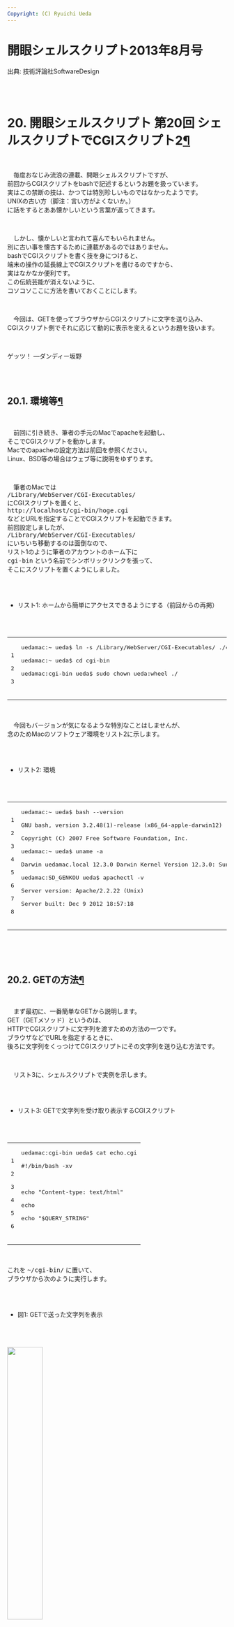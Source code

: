 ```yaml
---
Copyright: (C) Ryuichi Ueda
---
```



# 開眼シェルスクリプト2013年8月号
出典: 技術評論社SoftwareDesign<br />
<br />
 <div class="section" id="cgi2"><br />
<h1>20. 開眼シェルスクリプト 第20回 シェルスクリプトでCGIスクリプト2<a class="headerlink" href="#cgi2" title="このヘッドラインへのパーマリンク">¶</a></h1><br />
<p>　毎度おなじみ流浪の連載、開眼シェルスクリプトですが、<br />
前回からCGIスクリプトをbashで記述するというお題を扱っています。<br />
実はこの禁断の技は、かつては特別珍しいものではなかったようです。<br />
UNIXの古い方（脚注：言い方がよくないか。）<br />
に話をするとああ懐かしいという言葉が返ってきます。</p><br />
<p>　しかし、懐かしいと言われて喜んでもいられません。<br />
別に古い事を懐古するために連載があるのではありません。<br />
bashでCGIスクリプトを書く技を身につけると、<br />
端末の操作の延長線上でCGIスクリプトを書けるのですから、<br />
実はなかなか便利です。<br />
この伝統芸能が消えないように、<br />
コソコソここに方法を書いておくことにします。</p><br />
<p>　今回は、GETを使ってブラウザからCGIスクリプトに文字を送り込み、<br />
CGIスクリプト側でそれに応じて動的に表示を変えるというお題を扱います。</p><br />
<p>ゲッツ！ &#8212;ダンディー坂野</p><br />
<div class="section" id="id1"><br />
<h2>20.1. 環境等<a class="headerlink" href="#id1" title="このヘッドラインへのパーマリンク">¶</a></h2><br />
<p>　前回に引き続き、筆者の手元のMacでapacheを起動し、<br />
そこでCGIスクリプトを動かします。<br />
Macでのapacheの設定方法は前回を参照ください。<br />
Linux、BSD等の場合はウェブ等に説明をゆずります。</p><br />
<p>　筆者のMacでは<br />
<tt class="docutils literal"><span class="pre">/Library/WebServer/CGI-Executables/</span></tt><br />
にCGIスクリプトを置くと、<br />
<tt class="docutils literal"><span class="pre">http://localhost/cgi-bin/hoge.cgi</span></tt><br />
などとURLを指定することでCGIスクリプトを起動できます。<br />
前回設定しましたが、<br />
<tt class="docutils literal"><span class="pre">/Library/WebServer/CGI-Executables/</span></tt><br />
にいちいち移動するのは面倒なので、<br />
リスト1のように筆者のアカウントのホーム下に<br />
<tt class="docutils literal"><span class="pre">cgi-bin</span></tt> という名前でシンボリックリンクを張って、<br />
そこにスクリプトを置くようにしました。</p><br />
<ul class="simple"><br />
<li>リスト1: ホームから簡単にアクセスできるようにする（前回からの再掲）</li><br />
</ul><br />
<div class="highlight-bash"><table class="highlighttable"><tr><td class="linenos"><div class="linenodiv"><pre>1<br />
2<br />
3</pre></div></td><td class="code"><div class="highlight"><pre>uedamac:~ ueda<span class="nv">$ </span>ln -s /Library/WebServer/CGI-Executables/ ./cgi-bin<br />
uedamac:~ ueda<span class="nv">$ </span><span class="nb">cd </span>cgi-bin<br />
uedamac:cgi-bin ueda<span class="nv">$ </span>sudo chown ueda:wheel ./<br />
</pre></div><br />
</td></tr></table></div><br />
<p>　今回もバージョンが気になるような特別なことはしませんが、<br />
念のためMacのソフトウェア環境をリスト2に示します。</p><br />
<ul class="simple"><br />
<li>リスト2: 環境</li><br />
</ul><br />
<div class="highlight-bash"><table class="highlighttable"><tr><td class="linenos"><div class="linenodiv"><pre>1<br />
2<br />
3<br />
4<br />
5<br />
6<br />
7<br />
8</pre></div></td><td class="code"><div class="highlight"><pre>uedamac:~ ueda<span class="nv">$ </span>bash --version<br />
GNU bash, version 3.2.48<span class="o">(</span>1<span class="o">)</span>-release <span class="o">(</span>x86_64-apple-darwin12<span class="o">)</span><br />
Copyright <span class="o">(</span>C<span class="o">)</span> 2007 Free Software Foundation, Inc.<br />
uedamac:~ ueda<span class="nv">$ </span>uname -a<br />
Darwin uedamac.local 12.3.0 Darwin Kernel Version 12.3.0: Sun Jan 6 22:37:10 PST 2013; root:xnu-2050.22.13~1/RELEASE_X86_64 x86_64<br />
uedamac:SD_GENKOU ueda<span class="nv">$ </span>apachectl -v<br />
Server version: Apache/2.2.22 <span class="o">(</span>Unix<span class="o">)</span><br />
Server built: Dec 9 2012 18:57:18<br />
</pre></div><br />
</td></tr></table></div><br />
</div><br />
<div class="section" id="get"><br />
<h2>20.2. GETの方法<a class="headerlink" href="#get" title="このヘッドラインへのパーマリンク">¶</a></h2><br />
<p>　まず最初に、一番簡単なGETから説明します。<br />
GET（GETメソッド）というのは、<br />
HTTPでCGIスクリプトに文字列を渡すための方法の一つです。<br />
ブラウザなどでURLを指定するときに、<br />
後ろに文字列をくっつけてCGIスクリプトにその文字列を送り込む方法です。</p><br />
<p>　リスト3に、シェルスクリプトで実例を示します。</p><br />
<ul class="simple"><br />
<li>リスト3: GETで文字列を受け取り表示するCGIスクリプト</li><br />
</ul><br />
<div class="highlight-bash"><table class="highlighttable"><tr><td class="linenos"><div class="linenodiv"><pre>1<br />
2<br />
3<br />
4<br />
5<br />
6</pre></div></td><td class="code"><div class="highlight"><pre>uedamac:cgi-bin ueda<span class="nv">$ </span>cat echo.cgi<br />
<span class="c">#!/bin/bash -xv</span><br />
<br />
<span class="nb">echo</span> <span class="s2">&quot;Content-type: text/html&quot;</span><br />
<span class="nb">echo</span><br />
<span class="nb">echo</span> <span class="s2">&quot;$QUERY_STRING&quot;</span><br />
</pre></div><br />
</td></tr></table></div><br />
<p>これを <tt class="docutils literal"><span class="pre">~/cgi-bin/</span></tt> に置いて、<br />
ブラウザから次のように実行します。</p><br />
<ul class="simple"><br />
<li>図1: GETで送った文字列を表示</li><br />
</ul><br />
<div class="figure"><br />
<a class="reference internal image-reference" href="GET.png"><img alt="" src="GET.png" style="width: 40%;" /></a><br />
</div><br />
<p>　これを解説すると、まず、ブラウザに打った文字列</p><br />
<p><tt class="docutils literal"><span class="pre">http://localhost/cgi-bin/echo.cgi?gets!!</span></tt></p><br />
<p>ですが、これは <tt class="docutils literal"><span class="pre">echo.cgi</span></tt> に <tt class="docutils literal"><span class="pre">gets!!</span></tt><br />
という文字列をGETで渡すという意味になります。</p><br />
<p>　文字列を送りつけられたCGIスクリプトの方は、<br />
なんらかの方法でその文字列を受け取らなければなりません。<br />
が、案外簡単で、<br />
<tt class="docutils literal"><span class="pre">QUERY_STRING</span></tt> という変数に入っているのでそれを使うだけです。<br />
ですから、リスト2のようにHTTPヘッダをつけてただ<br />
<tt class="docutils literal"><span class="pre">echo</span></tt> するだけで、<br />
ブラウザにむけてGETで受け取った文字列を出力できます。</p><br />
<p>　変数 <tt class="docutils literal"><span class="pre">QUERY_STRING</span></tt> を使うときは、<br />
よほど特殊な事情がない限り、<br />
6行目のようにダブルクォートで囲みます。<br />
囲まないと、次のようになってしまいます。</p><br />
<ul class="simple"><br />
<li>図2: <tt class="docutils literal"><span class="pre">$QUERY_STRING</span></tt> のダブルクォートを除いて <tt class="docutils literal"><span class="pre">*</span></tt> を送り込む</li><br />
</ul><br />
<div class="figure"><br />
<a class="reference internal image-reference" href="WILD.png"><img alt="" src="WILD.png" style="width: 40%;" /></a><br />
</div><br />
<p>これは、端末上でのルールと同じです。<br />
リスト4のように端末で実験すると理解できるはずです。</p><br />
<ul class="simple"><br />
<li>リスト4: 端末上でのクォート有無の実験</li><br />
</ul><br />
<div class="highlight-bash"><table class="highlighttable"><tr><td class="linenos"><div class="linenodiv"><pre>1<br />
2<br />
3<br />
4<br />
5<br />
6<br />
7<br />
8</pre></div></td><td class="code"><div class="highlight"><pre>//「*」を変数Aにセット<br />
uedamac:cgi-bin ueda<span class="nv">$ A</span><span class="o">=</span><span class="s2">&quot;*&quot;</span><br />
//クォートしない<br />
uedamac:cgi-bin ueda<span class="nv">$ </span><span class="nb">echo</span> <span class="nv">$A</span><br />
dame.cgi download_xlsx.cgi ...<span class="o">(</span>略<span class="o">)</span><br />
//クォート<br />
uedamac:cgi-bin ueda<span class="nv">$ </span><span class="nb">echo</span> <span class="s2">&quot;$A&quot;</span><br />
*<br />
</pre></div><br />
</td></tr></table></div><br />
<p>シェルスクリプトでCGIスクリプトを書くときは、<br />
良くも悪くもシステムと密着していることを忘れてはいけません。</p><br />
<p>　ただ、コマンドをインジェクションされるということに、<br />
あまりビビってもいけません。<br />
たとえ <tt class="docutils literal"><span class="pre">$QUERY_STRING</span></tt> のクォートが無くても、<br />
<tt class="docutils literal"><span class="pre">echo</span></tt> の後ろの変数はただ文字列に変換されるだけで実行はされません。</p><br />
<ul class="simple"><br />
<li>図3: セミコロンの後ろにコマンドをインジェクション</li><br />
</ul><br />
<div class="figure"><br />
<a class="reference internal image-reference" href="RM.png"><img alt="" src="RM.png" style="width: 40%;" /></a><br />
</div><br />
<p>　逆にまずいパターンをリスト5に挙げておきます。<br />
まずいというより、問題外ですが・・・。<br />
この例のように、<br />
クォートしたからと言って安全というわけではありません。</p><br />
<ul class="simple"><br />
<li>リスト5: GETで受けた文字列を実行してしまうパターン</li><br />
</ul><br />
<div class="highlight-bash"><table class="highlighttable"><tr><td class="linenos"><div class="linenodiv"><pre> 1<br />
 2<br />
 3<br />
 4<br />
 5<br />
 6<br />
 7<br />
 8<br />
 9<br />
10<br />
11<br />
12<br />
13<br />
14<br />
15<br />
16<br />
17<br />
18<br />
19<br />
20<br />
21<br />
22<br />
23<br />
24<br />
25<br />
26<br />
27<br />
28</pre></div></td><td class="code"><div class="highlight"><pre>//その1:変数が行頭に来ている<br />
uedamac:cgi-bin ueda<span class="nv">$ </span>cat yabai1.cgi<br />
<span class="c">#!/bin/bash -xv</span><br />
<br />
<span class="nb">echo</span> <span class="s2">&quot;Content-type: text/html&quot;</span><br />
<span class="nb">echo</span><br />
<span class="s2">&quot;$QUERY_STRING&quot;</span><br />
<br />
//コマンドが実行できる<br />
uedamac:~ ueda<span class="nv">$ </span>curl http://localhost/cgi-bin/yabai1.cgi?ls<br />
dame.cgi<br />
download_xlsx.cgi<br />
echo.cgi<br />
...<br />
<br />
//evalを使う<br />
uedamac:cgi-bin ueda<span class="nv">$ </span>cat yabai2.cgi<br />
<span class="c">#!/bin/bash -xv</span><br />
<br />
<span class="nb">echo</span> <span class="s2">&quot;Content-type: text/html&quot;</span><br />
<span class="nb">echo</span><br />
<span class="nb">eval</span> <span class="s2">&quot;$QUERY_STRING&quot;</span><br />
//コマンドが実行できる<br />
uedamac:cgi-bin ueda<span class="nv">$ </span>curl http://localhost/cgi-bin/yabai2.cgi?ls<br />
dame.cgi<br />
download_xlsx.cgi<br />
echo.cgi<br />
...<br />
</pre></div><br />
</td></tr></table></div><br />
<p>他にもいろいろまずい書き方はありますが、<br />
今回の内容はこれくらい知っておいて予防しておけば大丈夫です。<br />
もちろん閉じた環境で実験するには何も気にする必要はありません。<br />
筆者は、セキュリティーレベルはウェブサイトの<br />
用途次第で変えるべきだという立場ですので、<br />
これくらいにして次に行きます。</p><br />
</div><br />
<div class="section" id="id2"><br />
<h2>20.3. コマンドを選んで結果を表示<a class="headerlink" href="#id2" title="このヘッドラインへのパーマリンク">¶</a></h2><br />
<p>　では、ここからはGETを使って作り物をしてみましょう。<br />
ここで作るのはサーバ監理用のウェブページです。<br />
ページからコマンドを呼び出すことができるCGIスクリプトを作ります。<br />
以前も（第4回、第5回）、<br />
HTMLを出力するシェルスクリプトを作ったことはありました。<br />
しかし、今回はHTMLを作り置きするのではなく、<br />
CGIシェルスクリプトに動的にHTMLを生成させる点が違います。</p><br />
<p>　まず、リスト6のhtmlファイルを作ります。<br />
これをCGIスクリプトで読み込み、<br />
<tt class="docutils literal"><span class="pre">sed</span></tt> 等で加工することで動的にHTMLを出力します。</p><br />
<ul class="simple"><br />
<li>リスト6: <tt class="docutils literal"><span class="pre">com.html</span></tt></li><br />
</ul><br />
<div class="highlight-bash"><table class="highlighttable"><tr><td class="linenos"><div class="linenodiv"><pre> 1<br />
 2<br />
 3<br />
 4<br />
 5<br />
 6<br />
 7<br />
 8<br />
 9<br />
10<br />
11<br />
12<br />
13<br />
14<br />
15<br />
16<br />
17<br />
18<br />
19<br />
20<br />
21</pre></div></td><td class="code"><div class="highlight"><pre>uedamac:cgi-bin ueda<span class="nv">$ </span>cat com.html<br />
&lt;!DOCTYPE html&gt;<br />
&lt;html&gt;<br />
 &lt;head&gt;<br />
 &lt;meta <span class="nv">charset</span><span class="o">=</span><span class="s2">&quot;UTF-8&quot;</span> /&gt;<br />
 &lt;title&gt;オレオレマシーン情報&lt;/title&gt;<br />
 &lt;/head&gt;<br />
 &lt;body&gt;<br />
 &lt;form <span class="nv">name</span><span class="o">=</span><span class="s2">&quot;FORM&quot;</span> <span class="nv">method</span><span class="o">=</span><span class="s2">&quot;GET&quot;</span> <span class="nv">action</span><span class="o">=</span><span class="s2">&quot;./com.cgi&quot;</span>&gt;<br />
 コマンド：<br />
 &lt;<span class="k">select </span><span class="nv">name</span><span class="o">=</span><span class="s2">&quot;COM&quot;</span>&gt;<br />
 &lt;option <span class="nv">value</span><span class="o">=</span><span class="s2">&quot;0&quot;</span>&gt;cat /etc/hosts&lt;/option&gt;<br />
 &lt;option <span class="nv">value</span><span class="o">=</span><span class="s2">&quot;1&quot;</span>&gt;top -l 1&lt;/option&gt;<br />
 &lt;/select&gt;<br />
 &lt;input <span class="nb">type</span><span class="o">=</span><span class="s2">&quot;submit&quot;</span> <span class="nv">value</span><span class="o">=</span><span class="s2">&quot;ポチ&quot;</span> /&gt;<br />
 &lt;/form&gt;<br />
 &lt;pre&gt;<br />
&lt;!--RESULT--&gt;<br />
 &lt;/pre&gt;<br />
 &lt;/body&gt;<br />
&lt;/html&gt;<br />
</pre></div><br />
</td></tr></table></div><br />
<p>次にリスト7のCGIスクリプトを用意し、<br />
このhtmlファイルを表示します。<br />
デバッグ用に、<br />
後ろの方で <tt class="docutils literal"><span class="pre">echo</span> <span class="pre">&quot;$QUERY_STRING&quot;</span></tt> しておきます。<br />
htmlが終わった後の出力になるので邪道ですが、<br />
ブラウザには表示されます。</p><br />
<ul class="simple"><br />
<li>リスト7: <tt class="docutils literal"><span class="pre">com.cgi</span></tt></li><br />
</ul><br />
<div class="highlight-bash"><table class="highlighttable"><tr><td class="linenos"><div class="linenodiv"><pre> 1<br />
 2<br />
 3<br />
 4<br />
 5<br />
 6<br />
 7<br />
 8<br />
 9<br />
10<br />
11<br />
12</pre></div></td><td class="code"><div class="highlight"><pre>uedamac:cgi-bin ueda<span class="nv">$ </span>cat com.cgi<br />
<span class="c">#!/bin/bash -xv</span><br />
<br />
<span class="nv">htmlfile</span><span class="o">=</span>/Users/ueda/cgi-bin/com.html<br />
<br />
<span class="c">###表示</span><br />
<span class="nb">echo</span> <span class="s2">&quot;Content-type: text/html&quot;</span><br />
<span class="nb">echo</span><br />
cat <span class="nv">$htmlfile</span><br />
<br />
<span class="c">#デバッグ用</span><br />
<span class="nb">echo</span> <span class="s2">&quot;$QUERY_STRING&quot;</span><br />
</pre></div><br />
</td></tr></table></div><br />
<p>これでブラウザから <tt class="docutils literal"><span class="pre">com.cgi</span></tt> を呼び出し、<br />
セレクトボックスから項目を選び、<br />
ボタンを押してみてください。<br />
図4のように左下にGETで送った文字列が表示されるはずです。</p><br />
<ul class="simple"><br />
<li>図4: フォームで送信される文字列</li><br />
</ul><br />
<div class="figure"><br />
<a class="reference internal image-reference" href="COM.png"><img alt="" src="COM.png" style="width: 40%;" /></a><br />
</div><br />
</div><br />
<div class="section" id="html"><br />
<h2>20.4. リストをHTMLにはめ込む<a class="headerlink" href="#html" title="このヘッドラインへのパーマリンク">¶</a></h2><br />
<p>　さて、図4の <tt class="docutils literal"><span class="pre">COM=1</span></tt> ですが、<br />
<tt class="docutils literal"><span class="pre">COM</span></tt> というのは、セレクトボックスについた名前<br />
（ <tt class="docutils literal"><span class="pre">com.html</span></tt> の <tt class="docutils literal"><span class="pre">name=&quot;COM&quot;</span></tt> の部分）、<br />
<tt class="docutils literal"><span class="pre">=</span></tt> より右側は、選んだ項目の <tt class="docutils literal"><span class="pre">value</span></tt> の値です。<br />
valueの値から、ブラウザでどの項目が選ばれたか分かるので、<br />
セレクトボックスに書かれたコマンドをそのまま実行すればよいということになります。<br />
番号とコマンドの対応表のファイルをどこかに置いておけばよいでしょう。<br />
また、今のところ、 <tt class="docutils literal"><span class="pre">com.html</span></tt> に直接コマンドを書いていますが、<br />
対応表のファイルの内容を動的に反映させた方がよいでしょう。</p><br />
<p>　このとき、open usp Tukubaiの <tt class="docutils literal"><span class="pre">mojihame</span></tt> というコマンドを使います。<br />
まず、 <tt class="docutils literal"><span class="pre">com.html</span></tt> を次のように書き換えます。</p><br />
<ul class="simple"><br />
<li>リスト7: <tt class="docutils literal"><span class="pre">mojihame</span></tt> に対応した <tt class="docutils literal"><span class="pre">com.html</span></tt></li><br />
</ul><br />
<div class="highlight-bash"><table class="highlighttable"><tr><td class="linenos"><div class="linenodiv"><pre>1<br />
2<br />
3<br />
4<br />
5</pre></div></td><td class="code"><div class="highlight"><pre>&lt;<span class="k">select </span><span class="nv">name</span><span class="o">=</span><span class="s2">&quot;COM&quot;</span>&gt;<br />
&lt;!--COMLIST--&gt;<br />
 &lt;option <span class="nv">value</span><span class="o">=</span><span class="s2">&quot;%1&quot;</span>&gt;%2&lt;/option&gt;<br />
&lt;!--COMLIST--&gt;<br />
&lt;/select&gt;<br />
</pre></div><br />
</td></tr></table></div><br />
<p>次に、 <tt class="docutils literal"><span class="pre">com.cgi</span></tt> をリスト8のように書き換えます。<br />
これで、ブラウザには <tt class="docutils literal"><span class="pre">$tmp-list</span></tt> に書かれたコマンドが<br />
番号（行番号）をつけられてセレクトボックスにセットされます。<br />
コマンドのリストは外部のファイルでもよいのですが、<br />
説明のためにヒアドキュメントで作っています。</p><br />
<p>　先にリスト8について、本題と関係ない細かい部分を説明しておくと、<br />
リスト2行目の <tt class="docutils literal"><span class="pre">-vx</span></tt> はシェルスクリプトの実行ログの<br />
出力を行うためのオプションです。<br />
4行目の <tt class="docutils literal"><span class="pre">exec</span> <span class="pre">2&gt;</span></tt> は、このスクリプトのエラー出力を<br />
ファイルにリダイレクトするためのコマンドです。<br />
11行目から14行目のヒアドキュメントは、<br />
<tt class="docutils literal"><span class="pre">FIN</span></tt> と <tt class="docutils literal"><span class="pre">FIN</span></tt> の間に書いたものを<br />
標準出力に出力するという動きをします。<br />
<tt class="docutils literal"><span class="pre">FIN</span></tt> は、始めと終わりで対になっていれば、<br />
別に <tt class="docutils literal"><span class="pre">EOF</span></tt> とか <tt class="docutils literal"><span class="pre">HOGE</span></tt> とかでも動きます。</p><br />
<ul class="simple"><br />
<li>リスト8: コマンドのリストを <tt class="docutils literal"><span class="pre">com.html</span></tt> にはめ込むための <tt class="docutils literal"><span class="pre">com.cgi</span></tt></li><br />
</ul><br />
<div class="highlight-bash"><table class="highlighttable"><tr><td class="linenos"><div class="linenodiv"><pre> 1<br />
 2<br />
 3<br />
 4<br />
 5<br />
 6<br />
 7<br />
 8<br />
 9<br />
10<br />
11<br />
12<br />
13<br />
14<br />
15<br />
16<br />
17<br />
18<br />
19<br />
20<br />
21<br />
22<br />
23<br />
24<br />
25<br />
26<br />
27<br />
28<br />
29</pre></div></td><td class="code"><div class="highlight"><pre>uedamac:cgi-bin ueda<span class="nv">$ </span>cat com.cgi<br />
<span class="c">#!/bin/bash -xv</span><br />
<br />
<span class="nb">exec </span>2&gt; /tmp/log<br />
<br />
<span class="nv">PATH</span><span class="o">=</span>/usr/local/bin:<span class="nv">$PATH</span><br />
<br />
<span class="nv">htmlfile</span><span class="o">=</span>/Users/ueda/cgi-bin/com.html<br />
<span class="nv">tmp</span><span class="o">=</span>/tmp/<span class="nv">$$</span><br />
<br />
cat <span class="s">&lt;&lt; FIN &gt; $tmp-list</span><br />
<span class="s">cat /etc/hosts</span><br />
<span class="s">top -l 1</span><br />
<span class="s">echo test_test _</span><br />
<span class="s">FIN</span><br />
<br />
<span class="c">###表示</span><br />
<span class="nb">echo</span> <span class="s2">&quot;Content-type: text/html&quot;</span><br />
<span class="nb">echo</span><br />
sed <span class="s1">&#39;s/_/\\\\_/g&#39;</span> <span class="nv">$tmp</span>-list |<br />
tr <span class="s1">&#39; &#39;</span> <span class="s1">&#39;_&#39;</span> |<br />
awk <span class="s1">&#39;{print NR,$1}&#39;</span> |<br />
mojihame -lCOMLIST <span class="nv">$htmlfile</span> -<br />
<br />
<span class="c">#デバッグ用</span><br />
<span class="nb">echo</span> <span class="s2">&quot;$QUERY_STRING&quot;</span><br />
<br />
rm -f <span class="nv">$tmp</span>-*<br />
<span class="nb">exit </span>0<br />
</pre></div><br />
</td></tr></table></div><br />
<p>　 <tt class="docutils literal"><span class="pre">mojihame</span></tt> の部分だけ抜き出すと、まず、<br />
22行目の <tt class="docutils literal"><span class="pre">awk</span></tt> の後のパイプにはリスト9のようなデータが流れます。<br />
行番号 がついて、スペースは <tt class="docutils literal"><span class="pre">_</span></tt> 、 <tt class="docutils literal"><span class="pre">_</span></tt> は <tt class="docutils literal"><span class="pre">\\_</span></tt><br />
にエスケープされます。<br />
open usp Tukubaiのコマンドは空白区切りのデータを受け付けるので、<br />
それに合わせてデータを変換してやらなくてはいけません。</p><br />
<ul class="simple"><br />
<li>リスト9: エスケープ後のコマンドのリスト</li><br />
</ul><br />
<div class="highlight-bash"><table class="highlighttable"><tr><td class="linenos"><div class="linenodiv"><pre>1<br />
2<br />
3</pre></div></td><td class="code"><div class="highlight"><pre>1 cat_/etc/hosts<br />
2 top_-l_1<br />
3 echo_test<span class="se">\\_</span>test_<span class="se">\\_</span><br />
</pre></div><br />
</td></tr></table></div><br />
<p>これで2列のデータになります。<br />
これを <tt class="docutils literal"><span class="pre">mojihame</span></tt> に入力すると、<br />
<tt class="docutils literal"><span class="pre">COMLIST</span></tt> で挟まれた部分がレコードの数だけ複製され、<br />
1列目がリスト&#64;&#64;&#64;の <tt class="docutils literal"><span class="pre">%1</span></tt> 、<br />
2列目がリスト&#64;&#64;&#64;の <tt class="docutils literal"><span class="pre">%2</span></tt> 、にはめ込まれます。<br />
エスケープされた文字は戻ります。<br />
<tt class="docutils literal"><span class="pre">mojihame</span></tt> が出力するHTMLのうち、<br />
セレクトボックスの部分をリスト10に示します。</p><br />
<ul class="simple"><br />
<li>リスト10: <tt class="docutils literal"><span class="pre">com.cgi</span></tt> が出力するHTMLの一部</li><br />
</ul><br />
<div class="highlight-bash"><table class="highlighttable"><tr><td class="linenos"><div class="linenodiv"><pre>1<br />
2<br />
3<br />
4<br />
5</pre></div></td><td class="code"><div class="highlight"><pre>&lt;<span class="k">select </span><span class="nv">name</span><span class="o">=</span><span class="s2">&quot;COM&quot;</span>&gt;<br />
 &lt;option <span class="nv">value</span><span class="o">=</span><span class="s2">&quot;1&quot;</span>&gt;cat /etc/hosts&lt;/option&gt;<br />
 &lt;option <span class="nv">value</span><span class="o">=</span><span class="s2">&quot;2&quot;</span>&gt;top -l 1&lt;/option&gt;<br />
 &lt;option <span class="nv">value</span><span class="o">=</span><span class="s2">&quot;3&quot;</span>&gt;echo test_test _&lt;/option&gt;<br />
&lt;/select&gt;<br />
</pre></div><br />
</td></tr></table></div><br />
<p><tt class="docutils literal"><span class="pre">mojihame</span></tt> は慣れると便利です。<br />
が、頑張る人は <tt class="docutils literal"><span class="pre">awk</span></tt> でもHTMLの部品は作れます。</p><br />
</div><br />
<div class="section" id="id3"><br />
<h2>20.5. 再度、インジェクションに注意<a class="headerlink" href="#id3" title="このヘッドラインへのパーマリンク">¶</a></h2><br />
<p>　ここでもう一回注意があります。<br />
<tt class="docutils literal"><span class="pre">com.cgi</span></tt> はセレクトボックスから数字を受け取りますが、<br />
数字だけしか受け取れないわけではありません。<br />
リスト11のように <tt class="docutils literal"><span class="pre">curl</span></tt> 等を使っても、<br />
ブラウザでURLの後ろを細工しても邪悪な文字列を送る事ができます。</p><br />
<ul class="simple"><br />
<li>リスト11: <tt class="docutils literal"><span class="pre">com.cgi</span></tt> に直接GETでデータを渡す</li><br />
</ul><br />
<div class="highlight-bash"><table class="highlighttable"><tr><td class="linenos"><div class="linenodiv"><pre>1<br />
2<br />
3<br />
4</pre></div></td><td class="code"><div class="highlight"><pre>uedamac:~ ueda<span class="nv">$ </span>curl <span class="s2">&quot;http://localhost/cgi-bin/com.cgi?reboot&quot;</span><br />
（略）<br />
&lt;/html&gt;<br />
reboot<br />
</pre></div><br />
</td></tr></table></div><br />
<p>この対策もなかなか面倒なのですが、<br />
今回の例だと単に数字しか受け付けなければよいので、<br />
<tt class="docutils literal"><span class="pre">tr</span></tt> を使って次のようにGETされた文字列を受け取ります。<br />
<tt class="docutils literal"><span class="pre">tmp=/tmp/$$</span></tt> の行の下あたりに、</p><br />
<div class="highlight-bash"><div class="highlight"><pre><span class="nv">NUM</span><span class="o">=</span><span class="k">$(</span><span class="nb">echo</span> <span class="s2">&quot;$QUERY_STRING&quot;</span> | tr -dc <span class="s1">&#39;0-9&#39;</span><span class="k">)</span><br />
</pre></div><br />
</div><br />
<p>と付け足します。 <tt class="docutils literal"><span class="pre">tr</span></tt> のオプション <tt class="docutils literal"><span class="pre">-d</span></tt><br />
は文字（この例では0から9までの数字）を消すという意味ですが、<br />
<tt class="docutils literal"><span class="pre">-c</span></tt> をつけると意味が反転します。<br />
ですので、リスト12のような挙動を示します。<br />
UTF-8なら日本語が混ざっても問題ありません。</p><br />
<ul class="simple"><br />
<li>リスト12: <tt class="docutils literal"><span class="pre">tr</span></tt> で、指定の文字「以外」を削除</li><br />
</ul><br />
<div class="highlight-bash"><table class="highlighttable"><tr><td class="linenos"><div class="linenodiv"><pre>1<br />
2<br />
3</pre></div></td><td class="code"><div class="highlight"><pre>uedamac:~ ueda$ echo &#39;COM=1aewagああ2&#39; | tr -dc &#39;0-9&#39;<br />
12uedamac:~ ueda$<br />
//↑ 1と2だけ残る<br />
</pre></div><br />
</td></tr></table></div><br />
<p>このように12だけ残ります。改行すら消えます。<br />
これで行番号が変数 <tt class="docutils literal"><span class="pre">NUM</span></tt> に入るので、<br />
あとはリストのコマンドを実行するだけです。</p><br />
</div><br />
<div class="section" id="id4"><br />
<h2>20.6. 完成<a class="headerlink" href="#id4" title="このヘッドラインへのパーマリンク">¶</a></h2><br />
<p>　完成した <tt class="docutils literal"><span class="pre">com.cgi</span></tt> をリスト13に示します。<br />
変数に文字列が入っていなかったり、<br />
中間ファイルができなかったりというところでバグが出るので、<br />
多少慣れが必要です。<br />
例えば、 <tt class="docutils literal"><span class="pre">COM</span></tt> にコマンドが入らないと23行目でエラーが出るので、<br />
21行目で <tt class="docutils literal"><span class="pre">COM</span></tt> に <tt class="docutils literal"><span class="pre">:</span></tt> （なにもしないコマンド）を入れるなど、<br />
細かい芸が必要です。しかし、行数は短くなりますので、<br />
<em>慣れると</em> さっさと何か試作したり、<br />
USP友の会のサイト（<a class="reference external" href="http://www.usptomo.com">http://www.usptomo.com</a>）<br />
のように見栄えのよいものも早く作れるようになります。</p><br />
<ul class="simple"><br />
<li>リスト13: <tt class="docutils literal"><span class="pre">com.cgi</span></tt> 完成品</li><br />
</ul><br />
<div class="highlight-bash"><table class="highlighttable"><tr><td class="linenos"><div class="linenodiv"><pre> 1<br />
 2<br />
 3<br />
 4<br />
 5<br />
 6<br />
 7<br />
 8<br />
 9<br />
10<br />
11<br />
12<br />
13<br />
14<br />
15<br />
16<br />
17<br />
18<br />
19<br />
20<br />
21<br />
22<br />
23<br />
24<br />
25<br />
26<br />
27<br />
28<br />
29<br />
30<br />
31<br />
32<br />
33<br />
34<br />
35<br />
36<br />
37<br />
38<br />
39</pre></div></td><td class="code"><div class="highlight"><pre><span class="c">#!/bin/bash -xv</span><br />
<span class="nb">exec </span>2&gt; /tmp/log<br />
<br />
<span class="nv">PATH</span><span class="o">=</span>/usr/local/bin:<span class="nv">$PATH</span><br />
<span class="nv">htmlfile</span><span class="o">=</span>/Users/ueda/cgi-bin/com.html<br />
<span class="nv">tmp</span><span class="o">=</span>/tmp/<span class="nv">$$</span><br />
<br />
<span class="c">######実行可能コマンドリスト######</span><br />
cat <span class="s">&lt;&lt; FIN &gt; $tmp-list</span><br />
<span class="s">cat /etc/hosts</span><br />
<span class="s">top -l 1</span><br />
<span class="s">echo test_test _</span><br />
<span class="s">FIN</span><br />
<br />
<span class="c">######コマンドの実行######</span><br />
<span class="c">#番号受け取り</span><br />
<span class="nv">NUM</span><span class="o">=</span><span class="k">$(</span><span class="nb">echo</span> <span class="s2">&quot;$QUERY_STRING&quot;</span> | tr -dc <span class="s1">&#39;0-9&#39;</span><span class="k">)</span><br />
<span class="c">#指定された行を取得</span><br />
<span class="nv">COM</span><span class="o">=</span><span class="k">$(</span>awk -v <span class="nv">n</span><span class="o">=</span><span class="s2">&quot;$NUM&quot;</span> <span class="s1">&#39;NR==n&#39;</span> <span class="nv">$tmp</span>-list<span class="k">)</span><br />
<span class="c">#COMが空なら : を入れておく</span><br />
<span class="o">[</span> -z <span class="s2">&quot;$COM&quot;</span> <span class="o">]</span> <span class="o">&amp;&amp;</span> <span class="nv">COM</span><span class="o">=</span><span class="s2">&quot;:&quot;</span><br />
<span class="c">#実行</span><br />
<span class="nv">$COM</span> &gt; <span class="nv">$tmp</span>-result<br />
<br />
<span class="c">######HTML出力######</span><br />
<span class="nb">echo</span> <span class="s2">&quot;Content-type: text/html&quot;</span><br />
<span class="nb">echo</span><br />
<span class="c">#エスケープ処理</span><br />
sed <span class="s1">&#39;s/_/\\\\_/g&#39;</span> <span class="nv">$tmp</span>-list |<br />
tr <span class="s1">&#39; &#39;</span> <span class="s1">&#39;_&#39;</span> |<br />
<span class="c">#行番号をつける</span><br />
awk <span class="s1">&#39;{print NR,$1}&#39;</span> |<br />
<span class="c">#出力 &gt;&gt;&gt; 1:行番号 2:コマンド</span><br />
mojihame -lCOMLIST <span class="nv">$htmlfile</span> - |<br />
<span class="c">#コマンド実行結果をはめ込み</span><br />
filehame -lRESULT - <span class="nv">$tmp</span>-result<br />
<br />
rm -f <span class="nv">$tmp</span>-*<br />
<span class="nb">exit </span>0<br />
</pre></div><br />
</td></tr></table></div><br />
<p>　完成品では、もう一つ <tt class="docutils literal"><span class="pre">filehame</span></tt> というコマンドを使いました。<br />
これは、あるファイルの間に別のファイルの中身を差し込むコマンドで、<br />
次のように使います。</p><br />
<ul class="simple"><br />
<li>リスト14: <tt class="docutils literal"><span class="pre">filehame</span></tt> の使い方</li><br />
</ul><br />
<div class="highlight-bash"><table class="highlighttable"><tr><td class="linenos"><div class="linenodiv"><pre> 1<br />
 2<br />
 3<br />
 4<br />
 5<br />
 6<br />
 7<br />
 8<br />
 9<br />
10<br />
11<br />
12<br />
13<br />
14</pre></div></td><td class="code"><div class="highlight"><pre>uedamac:cgi-bin ueda<span class="nv">$ </span>cat <span class="nv">file1</span><br />
<span class="o">===</span>参加者<span class="o">===</span><br />
<span class="nv">ATT</span><br />
<span class="o">===</span>以上<span class="o">===</span><br />
uedamac:cgi-bin ueda<span class="nv">$ </span>cat meibo<br />
山田<br />
里中<br />
殿間<br />
uedamac:cgi-bin ueda<span class="nv">$ </span>filehame -lATT file1 <span class="nv">meibo</span><br />
<span class="o">===</span>参加者<span class="o">===</span><br />
山田<br />
里中<br />
殿間<br />
<span class="o">===</span>以上<span class="o">===</span><br />
</pre></div><br />
</td></tr></table></div><br />
<p>これも頑張って <tt class="docutils literal"><span class="pre">sed</span></tt> を使えば同様の処理はできます。</p><br />
<p>　最後に実行結果を図5に示します。</p><br />
<ul class="simple"><br />
<li>図5: 実行結果</li><br />
</ul><br />
<div class="figure"><br />
<a class="reference internal image-reference" href="RESULT.png"><img alt="" src="RESULT.png" style="width: 40%;" /></a><br />
</div><br />
<p>　ボタンを押すとセレクトボックスの選択結果が戻ってしまいますが、<br />
これもコマンドで対応できます。<br />
open usp Tukubaiの <tt class="docutils literal"><span class="pre">formhame</span></tt> というコマンドを使いますが、<br />
その説明は、チャンスがあれば次回以降ということで。</p><br />
</div><br />
<div class="section" id="id5"><br />
<h2>20.7. おわりに<a class="headerlink" href="#id5" title="このヘッドラインへのパーマリンク">¶</a></h2><br />
<p>　今回はGETを使ってCGIスクリプトに字を送り込む方法を説明し、<br />
ブラウザからコマンドを実行するアプリケーションを作りました。<br />
<tt class="docutils literal"><span class="pre">com.html</span></tt> と <tt class="docutils literal"><span class="pre">com.cgi</span></tt> を合わせても60行程度ですので、<br />
いつも端末を叩いたりシェルスクリプトを書いたりしている人が覚えておくと、<br />
特に何か試作するときに威力を発揮することでしょう。</p><br />
</div><br />
</div>
